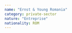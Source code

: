 ```yaml
---
name: "Ernst & Young Romania"
category: private-sector
nature: "Entreprise"
nationality: ROM
---
```

    